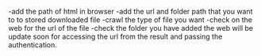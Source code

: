 -add the path of html in browser 
-add the url and folder path that you want to to stored downloaded file
-crawl the type of file you want
-check on the web for the url of the file
-check the folder you have added
the web will be update soon for accessing the url from the result and passing the authentication.
